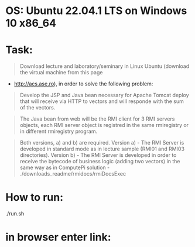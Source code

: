 # OS: Ubuntu 22.04.1 LTS on Windows 10 x86_64

# Task:
  > Download lecture and laboratory/seminary in Linux Ubuntu (download the virtual machine from this page 
  - http://acs.ase.ro), in order to solve the following problem:

  > Develop the JSP and Java bean necessary for Apache Tomcat deploy 
  that will receive via HTTP to vectors 
  and will responde with the sum of the vectors. 
  
  > The Java bean from web will be the RMI client for 3 RMI servers objects, 
  each RMI server object is registred in the same rmiregistry or in different rmiregistry program. 
  
  > Both versions, a) and b) are required.
    Version a) - The RMI Server is developed in standard mode as in lecture sample (RMI01 and RMI03 directories).
    Version b) - The RMI Server is developed in order to receive the bytecode of business logic 
    (adding two vectors) in the same way as in ComputePi solution - ./downloads_readme/rmidocs/rmiDocsExec

# How to run:
  ./run.sh

# in browser enter link:

